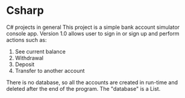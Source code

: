# Csharp
C# projects in general
This project is a simple bank account simulator console app. Version 1.0 allows user to sign in or sign up and perform actions such as: 
1. See current balance
2. Withdrawal
3. Deposit
4. Transfer to another account

There is no database, so all the accounts are created in run-time and deleted after the end of the program. The "database" is a List.
